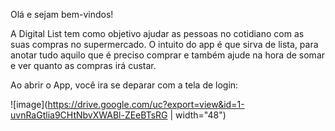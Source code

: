 Olá e sejam bem-vindos!

A Digital List tem como objetivo ajudar as pessoas no cotidiano com as suas compras no supermercado. O intuito do app é que sirva de lista, para anotar tudo aquilo que é preciso comprar e também ajude na hora de somar e ver quanto as compras irá custar.

Ao abrir o App, você ira se deparar com a tela de login:

![image](https://drive.google.com/uc?export=view&id=1-uvnRaGtlia9CHtNbvXWABl-ZEeBTsRG | width="48")
